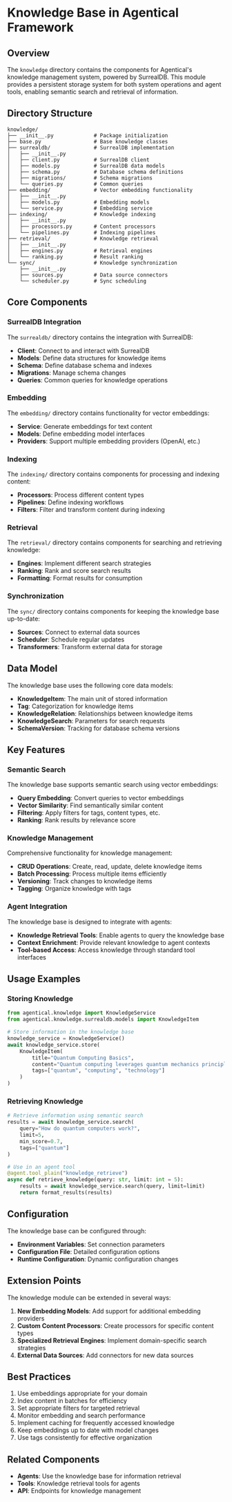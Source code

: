 # Knowledge Base in Agentical Framework

## Overview

The `knowledge` directory contains the components for Agentical's knowledge management system, powered by SurrealDB. This module provides a persistent storage system for both system operations and agent tools, enabling semantic search and retrieval of information.

## Directory Structure

```
knowledge/
├── __init__.py             # Package initialization
├── base.py                 # Base knowledge classes
├── surrealdb/              # SurrealDB implementation
│   ├── __init__.py
│   ├── client.py           # SurrealDB client
│   ├── models.py           # SurrealDB data models
│   ├── schema.py           # Database schema definitions
│   ├── migrations/         # Schema migrations
│   └── queries.py          # Common queries
├── embedding/              # Vector embedding functionality
│   ├── __init__.py
│   ├── models.py           # Embedding models
│   └── service.py          # Embedding service
├── indexing/               # Knowledge indexing
│   ├── __init__.py
│   ├── processors.py       # Content processors
│   └── pipelines.py        # Indexing pipelines
├── retrieval/              # Knowledge retrieval
│   ├── __init__.py
│   ├── engines.py          # Retrieval engines
│   └── ranking.py          # Result ranking
└── sync/                   # Knowledge synchronization
    ├── __init__.py
    ├── sources.py          # Data source connectors
    └── scheduler.py        # Sync scheduling
```

## Core Components

### SurrealDB Integration

The `surrealdb/` directory contains the integration with SurrealDB:

- **Client**: Connect to and interact with SurrealDB
- **Models**: Define data structures for knowledge items
- **Schema**: Define database schema and indexes
- **Migrations**: Manage schema changes
- **Queries**: Common queries for knowledge operations

### Embedding

The `embedding/` directory contains functionality for vector embeddings:

- **Service**: Generate embeddings for text content
- **Models**: Define embedding model interfaces
- **Providers**: Support multiple embedding providers (OpenAI, etc.)

### Indexing

The `indexing/` directory contains components for processing and indexing content:

- **Processors**: Process different content types
- **Pipelines**: Define indexing workflows
- **Filters**: Filter and transform content during indexing

### Retrieval

The `retrieval/` directory contains components for searching and retrieving knowledge:

- **Engines**: Implement different search strategies
- **Ranking**: Rank and score search results
- **Formatting**: Format results for consumption

### Synchronization

The `sync/` directory contains components for keeping the knowledge base up-to-date:

- **Sources**: Connect to external data sources
- **Scheduler**: Schedule regular updates
- **Transformers**: Transform external data for storage

## Data Model

The knowledge base uses the following core data models:

- **KnowledgeItem**: The main unit of stored information
- **Tag**: Categorization for knowledge items
- **KnowledgeRelation**: Relationships between knowledge items
- **KnowledgeSearch**: Parameters for search requests
- **SchemaVersion**: Tracking for database schema versions

## Key Features

### Semantic Search

The knowledge base supports semantic search using vector embeddings:

- **Query Embedding**: Convert queries to vector embeddings
- **Vector Similarity**: Find semantically similar content
- **Filtering**: Apply filters for tags, content types, etc.
- **Ranking**: Rank results by relevance score

### Knowledge Management

Comprehensive functionality for knowledge management:

- **CRUD Operations**: Create, read, update, delete knowledge items
- **Batch Processing**: Process multiple items efficiently
- **Versioning**: Track changes to knowledge items
- **Tagging**: Organize knowledge with tags

### Agent Integration

The knowledge base is designed to integrate with agents:

- **Knowledge Retrieval Tools**: Enable agents to query the knowledge base
- **Context Enrichment**: Provide relevant knowledge to agent contexts
- **Tool-based Access**: Access knowledge through standard tool interfaces

## Usage Examples

### Storing Knowledge

```python
from agentical.knowledge import KnowledgeService
from agentical.knowledge.surrealdb.models import KnowledgeItem

# Store information in the knowledge base
knowledge_service = KnowledgeService()
await knowledge_service.store(
    KnowledgeItem(
        title="Quantum Computing Basics",
        content="Quantum computing leverages quantum mechanics principles...",
        tags=["quantum", "computing", "technology"]
    )
)
```

### Retrieving Knowledge

```python
# Retrieve information using semantic search
results = await knowledge_service.search(
    query="How do quantum computers work?",
    limit=5,
    min_score=0.7,
    tags=["quantum"]
)

# Use in an agent tool
@agent.tool_plain("knowledge_retrieve")
async def retrieve_knowledge(query: str, limit: int = 5):
    results = await knowledge_service.search(query, limit=limit)
    return format_results(results)
```

## Configuration

The knowledge base can be configured through:

- **Environment Variables**: Set connection parameters
- **Configuration File**: Detailed configuration options
- **Runtime Configuration**: Dynamic configuration changes

## Extension Points

The knowledge module can be extended in several ways:

1. **New Embedding Models**: Add support for additional embedding providers
2. **Custom Content Processors**: Create processors for specific content types
3. **Specialized Retrieval Engines**: Implement domain-specific search strategies
4. **External Data Sources**: Add connectors for new data sources

## Best Practices

1. Use embeddings appropriate for your domain
2. Index content in batches for efficiency
3. Set appropriate filters for targeted retrieval
4. Monitor embedding and search performance
5. Implement caching for frequently accessed knowledge
6. Keep embeddings up to date with model changes
7. Use tags consistently for effective organization

## Related Components

- **Agents**: Use the knowledge base for information retrieval
- **Tools**: Knowledge retrieval tools for agents
- **API**: Endpoints for knowledge management